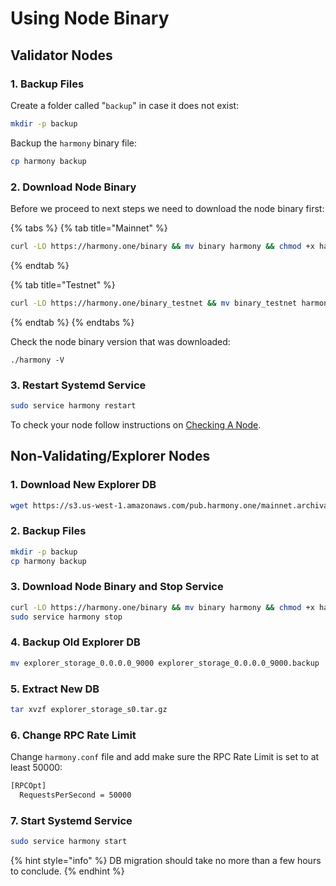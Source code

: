 # Using Node Binary

## Validator Nodes

### 1. Backup Files

Create a folder called "`backup`" in case it does not exist:

```bash
mkdir -p backup
```

Backup the `harmony` binary file:

```bash
cp harmony backup
```

### 2. Download Node Binary

Before we proceed to next steps we need to download the node binary first:

{% tabs %}
{% tab title="Mainnet" %}
```bash
curl -LO https://harmony.one/binary && mv binary harmony && chmod +x harmony
```
{% endtab %}

{% tab title="Testnet" %}
```bash
curl -LO https://harmony.one/binary_testnet && mv binary_testnet harmony && chmod +x harmony
```
{% endtab %}
{% endtabs %}

Check the node binary version that was downloaded:

```text
./harmony -V
```

### 3. Restart Systemd Service

```bash
sudo service harmony restart
```

To check your node follow instructions on [Checking A Node](../checking-node-status.md).

## Non-Validating/Explorer Nodes

### 1. Download New Explorer DB

```bash
wget https://s3.us-west-1.amazonaws.com/pub.harmony.one/mainnet.archival/harmony_storage_db_0/explorer_storage_s0.tar.gz
```

### 2. Backup Files

```bash
mkdir -p backup
cp harmony backup
```

### 3. Download Node Binary and Stop Service

```bash
curl -LO https://harmony.one/binary && mv binary harmony && chmod +x harmony
sudo service harmony stop
```

### 4. Backup Old Explorer DB

```bash
mv explorer_storage_0.0.0.0_9000 explorer_storage_0.0.0.0_9000.backup
```

### 5. Extract New DB

```bash
tar xvzf explorer_storage_s0.tar.gz
```

### 6. Change RPC Rate Limit

Change `harmony.conf` file and add make sure the RPC Rate Limit is set to at least 50000:

```bash
[RPCOpt]
  RequestsPerSecond = 50000
```

### 7. Start Systemd Service

```bash
sudo service harmony start
```

{% hint style="info" %}
DB migration should take no more than a few hours to conclude.
{% endhint %}

